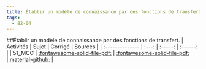 ```yaml
---
title: Établir un modèle de connaissance par des fonctions de transfert. 
tags:
  - B2-04
---
```

[comment]: <> (Généré automatiquement par make_all_activitess.py, creation_fichiers_activites)

##Établir un modèle de connaissance par des fonctions de transfert. 
| Activités | Sujet | Corrigé | Sources  | 
| :-------------- | :---: | :-----: | :------: | 
| 51_MCC | [:fontawesome-solid-file-pdf:](https://github.com/xpessoles/ALL_PDF/blob/main/PDF/B2_04_51_MCC_Sujet.pdf) | [:fontawesome-solid-file-pdf:](https://github.com/xpessoles/ALL_PDF/blob/main/PDF/B2_04_51_MCC_Corrige.pdf) |[:material-github:](https://github.com/xpessoles/ExercicesCompetences/tree/main/B2_ProposerModele/B2_04_ModeleConnaissance/51_MCC) |  

